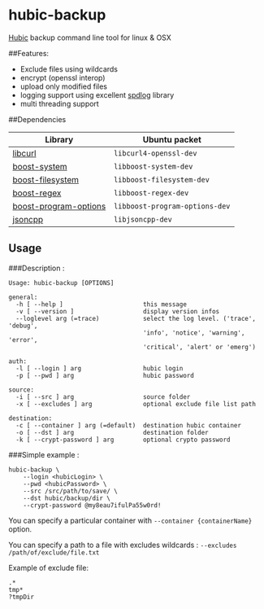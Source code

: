 # hubic-backup

[Hubic](http://hubic.com) backup command line tool for linux & OSX

##Features:

* Exclude files using wildcards
* encrypt (openssl interop)
* upload only modified files
* logging support using excellent [spdlog](https://github.com/gabime/spdlog) library
* multi threading support

##Dependencies

|Library|Ubuntu packet|
|-------|--------------|
| [libcurl](http://curl.haxx.se/libcurl/) | ```libcurl4-openssl-dev``` | 
| [boost-system](http://www.boost.org/doc/libs/1_55_0/libs/system/doc/index.html) |  ```libboost-system-dev``` | 
| [boost-filesystem](http://www.boost.org/doc/libs/1_57_0/libs/filesystem/doc/index.htm) | ```libboost-filesystem-dev``` | 
| [boost-regex](http://www.boost.org/doc/libs/1_57_0/libs/regex/doc/html/index.html) | ```libboost-regex-dev``` | 
| [boost-program-options](http://www.boost.org/doc/libs/1_57_0/doc/html/program_options.html) | ```libboost-program-options-dev``` | 
| [jsoncpp](http://open-source-parsers.github.io/jsoncpp-docs/doxygen/index.html) | ```libjsoncpp-dev``` | 

## Usage

###Description :

```
Usage: hubic-backup [OPTIONS]

general:
  -h [ --help ]                      this message
  -v [ --version ]                   display version infos
  --loglevel arg (=trace)            select the log level. ('trace', 'debug', 
                                     'info', 'notice', 'warning', 'error', 
                                     'critical', 'alert' or 'emerg')

auth:
  -l [ --login ] arg                 hubic login
  -p [ --pwd ] arg                   hubic password

source:
  -i [ --src ] arg                   source folder
  -x [ --excludes ] arg              optional exclude file list path

destination:
  -c [ --container ] arg (=default)  destination hubic container
  -o [ --dst ] arg                   destination folder
  -k [ --crypt-password ] arg        optional crypto password
```

###Simple example :

```
hubic-backup \
	--login <hubicLogin> \
	--pwd <hubicPassword> \
	--src /src/path/to/save/ \
	--dst hubic/backup/dir \
	--crypt-password @my8eau7ifulPa55w0rd!		
```

You can specify a particular container with ```--container {containerName}``` option.

You can specify a path to a file with excludes wildcards : ```--excludes /path/of/exclude/file.txt``` 

Example of exclude file:

```
.*
tmp*
?tmpDir
```
